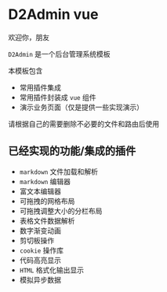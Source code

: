# D2Admin vue

欢迎你，朋友

`D2Admin` 是一个后台管理系统模板

本模板包含

* 常用插件集成
* 常用插件封装成 `vue` 组件
* 演示业务页面（仅是提供一些实现演示）

请根据自己的需要删除不必要的文件和路由后使用

## 已经实现的功能/集成的插件

* `markdown` 文件加载和解析
* `markdown` 编辑器
* 富文本编辑器
* 可拖拽的网格布局
* 可拖拽调整大小的分栏布局
* 表格文件数据解析
* 数字渐变动画
* 剪切板操作
* `cookie` 操作库
* 代码高亮显示
* `HTML` 格式化输出显示
* 模拟异步数据







